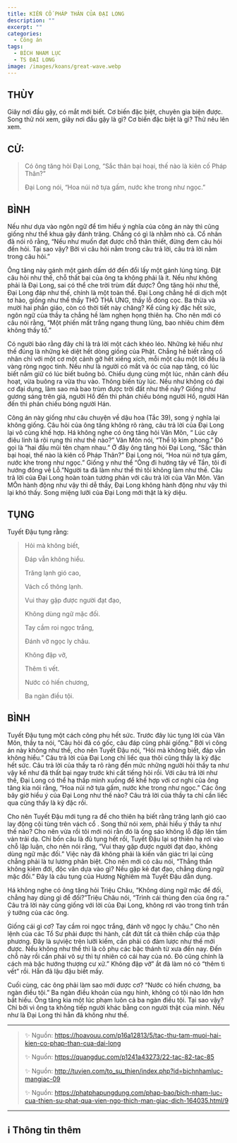 ```yaml
---
title: KIẾN CỐ PHÁP THÂN CỦA ĐẠI LONG
description: ""
excerpt: ""
categories:
  - Công án
tags:
  - BÍCH NHAM LỤC
  - TS ĐẠI LONG
image: /images/koans/great-wave.webp
---
```


## THÙY

Giây nơi đầu gậy, có mắt mới biết. Cơ biến đặc biệt, chuyên gia biện được. Song thử nói xem, giây nơi đầu gậy là gì? Cơ biến đặc biệt là gì? Thử nêu lên xem.

## CỬ:

> Có ông tăng hỏi Đại Long, “Sắc thân bại hoại, thế nào là kiên cố Pháp Thân?” 
> 
> Đại Long nói, “Hoa núi nở tựa gấm, nước khe trong như ngọc.”

## BÌNH

Nếu như dựa vào ngôn ngữ để tìm hiểu ý nghĩa của công án này thì cũng giống như thể khua gậy đánh trăng. Chẳng có gì là nhằm nhò cả. Cổ nhân đã nói rõ rằng, “Nếu như muốn đạt được chỗ thân thiết, đừng đem câu hỏi đến hỏi. Tại sao vậy? Bởi vì câu hỏi nằm trong câu trả lời, câu trả lời nằm trong câu hỏi.”

Ông tăng này gánh một gánh dấm dớ đến đổi lấy một gánh lúng túng. Đặt câu hỏi như thế, chỗ thất bại của ông ta không phải là ít. Nếu như không phải là Đại Long, sai có thể che trời trùm đất được? Ông tăng hỏi như thế, Đại Long đáp như thế, chính là một toàn thể. Đại Long chẳng hề di dịch một tơ hào, giống như thể thấy THỎ THẢ ƯNG, thấy lỗ đóng cọc. Ba thừa và mười hai phần giáo, còn có thời tiết này chăng? Kể cũng kỳ đặc hết sức, ngôn ngữ của thầy ta chẳng hề làm nghẹn họng thiên hạ. Cho nên mới có câu nói rằng, “Một phiến mất trắng ngang thung lũng, bao nhiêu chim đêm không thấy tổ.”

Có người bảo rằng đây chỉ là trả lời một cách khéo léo. Những kẻ hiểu như thế đúng là những kẻ diệt hết dòng giống của Phật. Chẳng hề biết rằng cổ nhân chỉ với một cơ một cảnh gỡ hết xiếng xích, mỗi một câu một lời đều là vàng ròng ngọc tinh. Nếu như là người có mắt và óc của nạp tăng, có lúc biết nắm giữ có lúc biết buông bỏ. Chiếu dụng cùng một lúc, nhân cảnh đều hoạt, vừa buông ra vừa thu vào. Thông biến tùy lúc. Nếu như không có đại cơ đại dụng, làm sao mà bao trùm được trời đất như thế này? Giống như gương sáng trên giá, người Hồ đến thì phản chiếu bóng người Hồ, người Hán đến thì phản chiếu bóng người Hán.

Công án này giống như câu chuyện về dậu hoa (Tắc 39), song ý nghĩa lại không giống. Câu hỏi của ông tăng không rõ ràng, câu trả lời của Đại Long lại vô cùng khế hợp. Há không nghe có ông tăng hỏi Vân Môn, “ Lúc cây điêu linh lá rôi rụng thì như thế nào?” Vân Môn nói, “Thể lộ kim phong.” Đó gọi là “hai đầu mũi tên chạm nhau.” Ở đây ông tăng hỏi Đại Long, “Sắc thân bại hoại, thế nào là kiên cố Pháp Thân?” Đại Long nói, “Hoa núi nở tựa gấm, nước khe trong như ngọc.” Giống y như thể “Ông đi hướng tây về Tần, tôi đi hướng đông về Lỗ.”Người ta đã làm như thế thì tôi không làm như thế. Câu trả lời của Đại Long hoàn toàn tương phản với câu trả lời của Vân Môn. Vân MÔn hành động như vậy thì dễ thấy, Đại Long không hành động như vậy thì lại khó thấy. Song miệng lưỡi của Đại Long mới thật là kỳ diệu.

## TỤNG

Tuyết Đậu tụng rằng:

> Hỏi mà không biết,
>
> Đáp vẫn không hiểu.
>
> Trăng lạnh gió cao,
>
> Vách cổ thông lạnh.
>
> Vui thay gặp được người đạt đạo,
>
> Không dùng ngữ mặc đối.
>
> Tay cầm roi ngọc trắng,
>
> Đánh vỡ ngọc ly châu.
>
> Không đập vỡ,
>
> Thêm tì vết.
>
> Nước có hiến chương,
>
> Ba ngàn điều tội.

## BÌNH

Tuyết Đậu tụng một cách công phu hết sức. Trước đây lúc tụng lời của Vân Môn, thầy ta nói, ”Câu hỏi đã có gốc, câu đáp cũng phải giống.” Bởi vì công án này không như thế, cho nên Tuyết Đậu nói, “Hỏi mà không biết, đáp vẫn không hiểu.” Câu trả lời của Đại Long chỉ liếc qua thôi cũng thấy là kỳ đặc hết sức. Câu trả lời của thầy ta rõ ràng đến mức những người hỏi thầy ta như vậy kể như đã thất bại ngay trước khi cất tiếng hỏi rồi. Với câu trả lời như thế, Đại Long có thể hạ thấp mình xuống để khế hợp với cơ nghi của ông tăng kia nói rằng, “Hoa núi nở tựa gấm, nước khe trong như ngọc.” Các ông bây giờ hiểu ý của Đại Long như thế nào? Câu trả lời của thầy ta chỉ cần liếc qua cũng thấy là kỳ đặc rồi.

Cho nên Tuyết Đậu mới tụng ra để cho thiên hạ biết rằng trăng lạnh gió cao lay động cội tùng trên vách cổ . Song thử nói xem, phải hiểu ý thầy ta như thế nào? Cho nên vừa rồi tôi mới nói rằn đó là ống sáo không lỗ đập lên tấm vản trải dạ. Chỉ bốn câu là đủ tụng hết rồi, Tuyết Đậu lại sợ thiên hạ rơi vào chỗ lập luận, cho nên nói rằng, “Vui thay gặp được người đạt đạo, không dùng ngữ mặc đối.” Việc này đã không phải là kiến văn giác tri lại cũng chẳng phải là tư lương phân biệt. Cho nên mới có câu nói, “Thẳng thắn không kiêm đới, độc văn dựa vào gì? Nếu gặp kẻ đạt đạo, chẳng dùng ngữ mặc đối.” Đây là câu tụng của Hương Nghiêm mà Tuyết Đậu dẫn dụng.

Há không nghe có ông tăng hỏi Triệu Châu, “Không dùng ngữ mặc để đối, chẳng hay dùng gì để đối?”Triệu Châu nói, “Trình cái thùng đen của ông ra.” Câu trả lời này cũng giống với lời của Đại Long, không rơi vào trong tình trần ý tưởng của các ông.

Giống cái gì cơ? Tay cầm roi ngọc trắng, đánh vỡ ngọc ly châu.” Cho nên lệnh của các Tổ Sư phải được thi hành, cắt đứt tất cả thiên chấp của thập phương. Đây là sựviệc trên lưỡi kiếm, cần phải có đảm lược như thế mới được. Nếu không như thế thì là cô phụ các bậc thánh từ xưa đến nay. Đến chỗ này rồi cần phải vô sự thì tự nhiên có cái hay của nó. Đó cũng chính là cách mà bậc hướng thượng cư xử.” Không đập vỡ” ắt đã làm nó có “thêm tì vết” rồi. Hẳn đã lậu đậu biết mấy.

Cuối cùng, các ông phải làm sao mới được cơ? “Nước có hiến chương, ba ngàn điều tội.” Ba ngàn điều khoản của ngụ hình, không có tội nào lớn hơn bất hiếu. Ông tăng kia một lúc phạm luôn cả ba ngàn điều tội. Tại sao vậy? Chỉ bởi vì ông ta không tiếp người khác bằng con người thật của mình. Nếu như là Đại Long thì hẳn đã không như thế.

<hr class="blog-rule" />

> ✨ Nguồn: https://hoavouu.com/p16a12813/5/tac-thu-tam-muoi-hai-kien-co-phap-than-cua-dai-long
>
> ✨ Nguồn: https://quangduc.com/p1241a43273/22-tac-82-tac-85
>
> ✨ Nguồn: http://tuvien.com/to_su_thien/index.php?id=bichnhamluc-mangiac-09
>
> ✨ Nguồn: https://phatphapungdung.com/phap-bao/bich-nham-luc-cua-thien-su-phat-qua-vien-ngo-thich-man-giac-dich-164035.html/9

<hr class="blog-rule" />

## ℹ️ Thông tin thêm

[^1]: ⭐️ <a href="/masters/ts-dai-long/" target="_blank">🔗 TS ĐẠI LONG</a>
